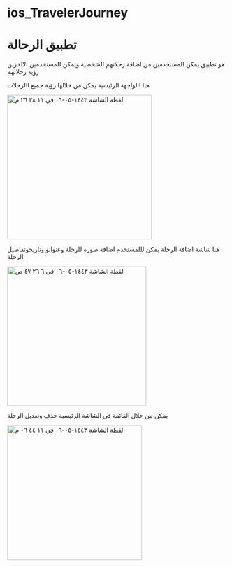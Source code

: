 # ios_TravelerJourney


# تطبيق الرحالة
هو تطبيق يمكن المستخدمين من اضافة رحلاتهم الشخصية ويمكن للمستخدمين الااخرين رؤية رحلاتهم




هنا االواجهة الرئيسية يمكن من خلالها رؤية جميع االرحلات

<img width="330" alt="‏لقطة الشاشة ١٤٤٣-٠٥-٠٦ في ١١ ٣٨ ٢٦ م" src="https://user-images.githubusercontent.com/56774274/145638383-2d8edd4b-04ff-47e5-92ff-cb254ac1b539.png">

هنا شاشة اضافة الرحلة يمكن لللمستخدم اضافة صورة للرحلة وعنوانو وتاريخوتفاصيل الرحلة 



<img width="318" alt="‏لقطة الشاشة ١٤٤٣-٠٥-٠٦ في ٦ ٢٦ ٤٧ ص" src="https://user-images.githubusercontent.com/56774274/145638805-a741319e-a737-4bf5-bd2b-d5ccbead6372.png">


يمكن من خلال القائمة في الشاشة الرئيسية حذف وتعديل الرحلة 


<img width="308" alt="‏لقطة الشاشة ١٤٤٣-٠٥-٠٦ في ١١ ٤٤ ٠٦ م" src="https://user-images.githubusercontent.com/56774274/145639232-8acead3e-c0ef-4993-aec1-be68628d6eb8.png">


